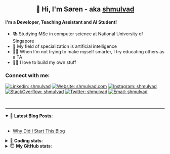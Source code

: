 <h2 align="center">
	👋 Hi, I'm Søren - aka <a href="https://shmulvad.com">shmulvad</a>
</h2>

#### I'm a Developer, Teaching Assistant and AI Student!
- 📚 Studying MSc in computer science at National University of Singapore
- 🧠 My field of specialization is artificial intelligence
- 👨‍🏫 When I'm not trying to make myself smarter, I try educating others as a TA
- 👨‍💻 I love to build my own stuff

### Connect with me:

[![Linkedin: shmulvad](https://img.shields.io/badge/shmulvad-blue?style=flat&logo=Linkedin&logoColor=white)][linkedin]
[![Website: shmulvad.com](https://img.shields.io/badge/shmulvad.com-47CCCC?&style=flat&logo=Google-Chrome&logoColor=white)][website]
[![Instagram: shmulvad](https://img.shields.io/badge/-@shmulvad-purple?style=flat&logo=Instagram&logoColor=white)][instagram]
[![StackOverflow: shmulvad](https://img.shields.io/badge/shmulvad-FE7A16?style=flat&logo=stack-overflow&logoColor=white)][stackOverflow]
[![Twitter: shmulvad](https://img.shields.io/badge/@shmulvad-1ca0f1?style=flat&logo=twitter&logoColor=white)][twitter]
[![Email: shmulvad](https://img.shields.io/badge/shmulvad-D14836?style=flat&logo=gmail&logoColor=white)][mail]

<br />

---

<details open>
 <summary>📕 <b>Latest Blog Posts</b>: </summary>

<br>

<!-- BLOG-POST-LIST:START -->
- [Why Did I Start This Blog](https://shmulvad.com/blog/why-did-start-this-blog)
<!-- BLOG-POST-LIST:END -->

</details>

<!-- --- -->

<details>
 <summary>🤖 <b>Coding stats</b>: </summary>

<br>

<!--START_SECTION:waka-->
**I'm a Night 🦉** 

```text
🌞 Morning    96 commits     ██░░░░░░░░░░░░░░░░░░░░░░░   9.76% 
🌆 Daytime    368 commits    █████████░░░░░░░░░░░░░░░░   37.4% 
🌃 Evening    349 commits    ████████░░░░░░░░░░░░░░░░░   35.47% 
🌙 Night      171 commits    ████░░░░░░░░░░░░░░░░░░░░░   17.38%

```


📊 **This Week I Spent My Time On** 

```text
💬 Programming Languages: 
Python                   24 hrs 7 mins       ██████████████████░░░░░░░   73.32% 
Other                    2 hrs 52 mins       ██░░░░░░░░░░░░░░░░░░░░░░░   8.71% 
HTML                     2 hrs 5 mins        █░░░░░░░░░░░░░░░░░░░░░░░░   6.34% 
JavaScript               1 hr 52 mins        █░░░░░░░░░░░░░░░░░░░░░░░░   5.7% 
Text                     1 hr 20 mins        █░░░░░░░░░░░░░░░░░░░░░░░░   4.09%

🔥 Editors: 
VS Code                  28 hrs 44 mins      █████████████████████░░░░   87.32% 
Zsh                      2 hrs 48 mins       ██░░░░░░░░░░░░░░░░░░░░░░░   8.54% 
Sublime Text             1 hr 21 mins        █░░░░░░░░░░░░░░░░░░░░░░░░   4.15%

🐱‍💻 Projects: 
finanstilsyn-scraper     20 hrs 43 mins      ███████████████░░░░░░░░░░   62.99% 
overvaagning             7 hrs 40 mins       █████░░░░░░░░░░░░░░░░░░░░   23.31% 
company-scrapers         2 hrs 38 mins       ██░░░░░░░░░░░░░░░░░░░░░░░   8.04% 
Unknown Project          1 hr 23 mins        █░░░░░░░░░░░░░░░░░░░░░░░░   4.23% 
faktanet                 9 mins              ░░░░░░░░░░░░░░░░░░░░░░░░░   0.47%

```


 Last Updated on 09/01/2022
<!--END_SECTION:waka-->

</details>

<!-- --- -->

<details>
 <summary>😇 <b>My GitHub stats</b>: </summary>

<br>

<img align="left" alt="shmulvad's Github Stats" src="https://github-readme-stats.vercel.app/api?username=shmulvad&show_icons=true&hide_border=true" />

</details>



[website]: https://shmulvad.com
[twitter]: https://twitter.com/shmulvad
[linkedin]: https://linkedin.com/in/shmulvad
[instagram]: https://instagram.com/shmulvad
[stackOverflow]: https://stackoverflow.com/users/9248793/shmulvad
[mail]: mailto:shmulvad@gmail.com
[github]: https://github.com/shmulvad
